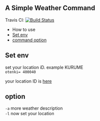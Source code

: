 ## A Simple Weather Command



Travis CI: [![Build Status](https://travis-ci.org/jon20/Weather-Command.svg?branch=master)](https://travis-ci.org/jon20/Weather-Command)

- How to use
 - [Set env](#set-env)
 - [command option](#option)



## Set env
 set your location iD. example KURUME  
 `otenki= 400040`  
 
 your location ID is [here](http://weather.livedoor.com/)
 
 
## option
 `-a` more weather description  
  `-l`  now set your location
